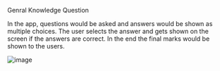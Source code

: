 Genral Knowledge Question

In the app, questions would be asked and answers would be shown as multiple choices. 
The user selects the answer and gets shown on the screen if the answers are correct. 
In the end the final marks would be shown to the users.

![image](https://github.com/user-attachments/assets/cfd96900-48c6-4762-9163-202742845226)

